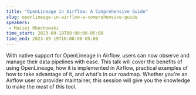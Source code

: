 ```yaml
---
title: "OpenLineage in Airflow: A Comprehensive Guide"
slug: openlineage-in-airflow-a-comprehensive-guide
speakers:
 - Maciej Obuchowski
time_start: 2023-09-19T09:00:00-05:00
time_end: 2023-09-19T10:00:00-05:00
---
```


With native support for OpenLineage in Airflow, users can now observe and manage their data pipelines with ease. This talk will cover the benefits of using OpenLineage, how it is implemented in Airflow, practical examples of how to take advantage of it, and what's in our roadmap. Whether you're an Airflow user or provider maintainer, this session will give you the knowledge to make the most of this tool.

